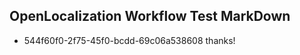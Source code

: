 ## OpenLocalization Workflow Test MarkDown
* 544f60f0-2f75-45f0-bcdd-69c06a538608 thanks!

<!--HONumber=Sep16_HO1-->


